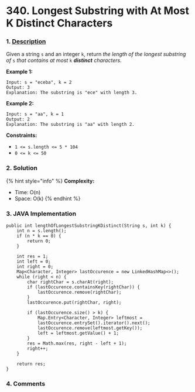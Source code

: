# 340. Longest Substring with At Most K Distinct Characters

### 1. [Description](https://leetcode.com/problems/longest-substring-with-at-most-k-distinct-characters/)

Given a string `s` and an integer `k`, return _the length of the longest substring of_ `s` _that contains at most_ `k` _**distinct** characters_.

**Example 1:**

```text
Input: s = "eceba", k = 2
Output: 3
Explanation: The substring is "ece" with length 3.
```

**Example 2:**

```text
Input: s = "aa", k = 1
Output: 2
Explanation: The substring is "aa" with length 2.
```

**Constraints:**

* `1 <= s.length <= 5 * 104`
* `0 <= k <= 50`



### 2. Solution

{% hint style="info" %}
**Complexity:**

* Time: O\(n\)  
* Space: O\(k\) 
{% endhint %}



### 3. JAVA Implementation

```text
public int lengthOfLongestSubstringKDistinct(String s, int k) {
    int n = s.length();
    if (n * k == 0) {
        return 0;
    }
    
    int res = 1;
    int left = 0;
    int right = 0;
    Map<Character, Integer> lastOccurence = new LinkedHashMap<>();
    while (right < n) {
        char rightChar = s.charAt(right);
        if (lastOccurence.containsKey(rightChar)) {
            lastOccurence.remove(rightChar);
        }
        lastOccurence.put(rightChar, right);
        
        if (lastOccurence.size() > k) {
            Map.Entry<Character, Integer> leftmost = 
            lastOccurence.entrySet().iterator().next();
            lastOccurence.remove(leftmost.getKey());
            left = leftmost.getValue() + 1;
        }
        res = Math.max(res, right - left + 1);
        right++;
    }
    
    return res;
}
```



### 4. Comments

